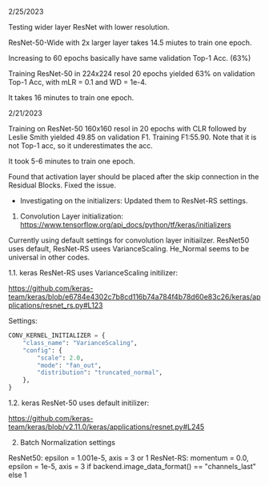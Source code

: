 2/25/2023

Testing wider layer ResNet with lower resolution.

ResNet-50-Wide with 2x larger layer takes 14.5 miutes to train one epoch.

Increasing to 60 epochs basically have same validation Top-1 Acc. (63%)

Training ResNet-50 in 224x224 resol 20 epochs yielded 63% on validation Top-1 Acc, with mLR = 0.1 and WD = 1e-4.

It takes 16 minutes to train one epoch.


2/21/2023

Training on ResNet-50 160x160 resol in 20 epochs with CLR followed by Leslie Smith yielded 49.85 on validation F1. Training F1:55.90. Note that it is not Top-1 acc, so it underestimates the acc. 

It took 5-6 minutes to train one epoch.

Found that activation layer should be placed after the skip connection in the Residual Blocks. Fixed the issue.

- Investigating on the initializers: Updated them to ResNet-RS settings.

1. Convolution Layer initialization: https://www.tensorflow.org/api_docs/python/tf/keras/initializers

Currently using default settings for convolution layer initiailzer. ResNet50 uses default, ResNet-RS usees VarianceScaling. He_Normal seems to be universal in other codes.

1.1. keras ResNet-RS uses VarianceScaling initilizer:

https://github.com/keras-team/keras/blob/e6784e4302c7b8cd116b74a784f4b78d60e83c26/keras/applications/resnet_rs.py#L123

Settings:
```python
CONV_KERNEL_INITIALIZER = {
    "class_name": "VarianceScaling",
    "config": {
        "scale": 2.0,
        "mode": "fan_out",
        "distribution": "truncated_normal",
    },
}
```
1.2. keras ResNet-50 uses default initilizer:

https://github.com/keras-team/keras/blob/v2.11.0/keras/applications/resnet.py#L245

2. Batch Normalization settings

ResNet50:
epsilon = 1.001e-5,
axis = 3 or 1 
ResNet-RS:
momentum = 0.0,
epsilon = 1e-5,
axis = 3 if backend.image_data_format() == "channels_last" else 1



